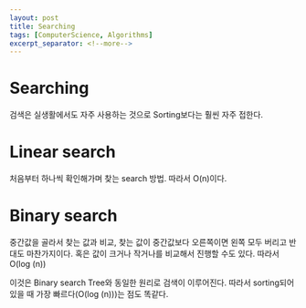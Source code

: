 ```yaml
---
layout: post
title: Searching
tags: [ComputerScience, Algorithms]
excerpt_separator: <!--more-->
---
```


# Searching

검색은 실생활에서도 자주 사용하는 것으로 Sorting보다는 훨씬 자주 접한다.

<!--more-->

# Linear search

처음부터 하나씩 확인해가며 찾는 search 방법. 따라서 O(n)이다.

# Binary search

중간값을 골라서 찾는 값과 비교, 찾는 값이 중간값보다 오른쪽이면 왼쪽 모두 버리고 반대도 마찬가지이다. 혹은 값이 크거나 작거나를 비교해서 진행할 수도 있다. 따라서 O(log (n))

이것은 Binary search Tree와 동일한 원리로 검색이 이루어진다. 따라서 sorting되어 있을 때 가장 빠르다(O(log (n)))는 점도 똑같다.